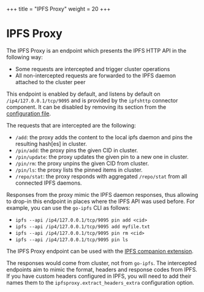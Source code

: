 +++
title = "IPFS Proxy"
weight = 20
+++

# IPFS Proxy

The IPFS Proxy is an endpoint which presents the IPFS HTTP API in the following way:

* Some requests are intercepted and trigger cluster operations
* All non-intercepted requests are forwarded to the IPFS daemon attached to the cluster peer

This endpoint is enabled by default, and listens by default on `/ip4/127.0.0.1/tcp/9095` and is provided by the `ipfshttp` connector component. It can be disabled by removing its section from the [configuration file](/documentation/reference/configuration).

The requests that are intercepted are the following:

* `/add`: the proxy adds the content to the local ipfs daemon and pins the resulting hash[es] in cluster.
* `/pin/add`: the proxy pins the given CID in cluster.
* `/pin/update`: the proxy updates the given pin to a new one in cluster.
* `/pin/rm`: the proxy unpins the given CID from cluster.
* `/pin/ls`: the proxy lists the pinned items in cluster.
* `/repo/stat`: the proxy responds with aggregated `/repo/stat` from all connected IPFS daemons.

Responses from the proxy mimic the IPFS daemon responses, thus allowing to drop-in this endpoint in places where the IPFS API was used before. For example, you can use the `go-ipfs` CLI as follows:

* `ipfs --api /ip4/127.0.0.1/tcp/9095 pin add <cid>`
* `ipfs --api /ip4/127.0.0.1/tcp/9095 add myfile.txt`
* `ipfs --api /ip4/127.0.0.1/tcp/9095 pin rm <cid>`
* `ipfs --api /ip4/127.0.0.1/tcp/9095 pin ls`

<div class="tipbox tip">The IPFS Proxy endpoint can be used with the <a href="https://github.com/ipfs-shipyard/ipfs-companion">IPFS companion extension</a>.</div>

The responses would come from cluster, not from `go-ipfs`. The intercepted endpoints aim to mimic the format, headers and response codes from IPFS. If you have custom headers configured in IPFS, you will need to add their names them to the `ipfsproxy.extract_headers_extra` configuration option.
